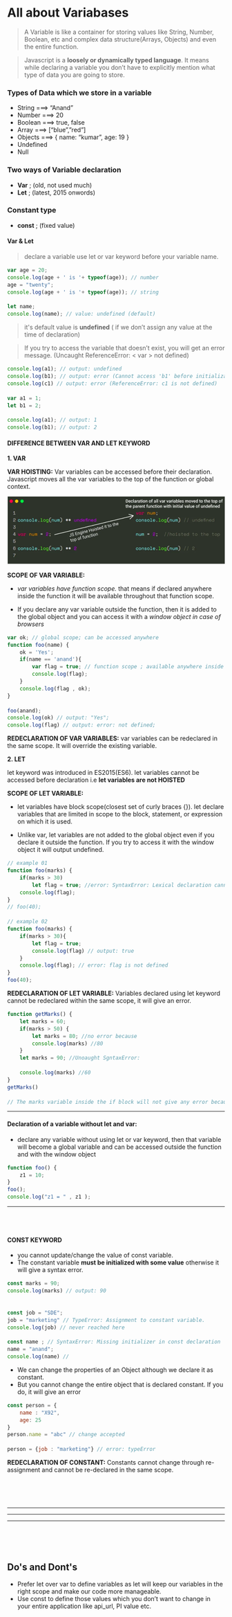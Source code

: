# All about Variabases

> A Variable is like a container for storing values like String, Number, Boolean, etc and complex data structure(Arrays, Objects) and even the entire function.

> Javascript is a **loosely or dynamically typed language**. It means while declaring a variable you don’t have to explicitly mention what type of data you are going to store.
>

### Types of Data which we store in a variable

- String ===> “Anand”
- Number ===> 20
- Boolean ===> true, false
- Array ===> [“blue”,”red”]
- Objects ===> { name: “kumar”, age: 19 }
- Undefined
- Null
  

### Two ways of Variable declaration
- **Var** ; (old, not used much)
- **Let** ; (latest, 2015 onwords)

### Constant type
- **const** ; (fixed value)
  

#### Var & Let
> declare a variable use let or var keyword before your variable name.

```javascript
var age = 20;
console.log(age + ' is '+ typeof(age)); // number
age = "twenty";
console.log(age + ' is '+ typeof(age)); // string

let name; 
console.log(name); // value: undefined (default)
```
> it's default value is **undefined** ( if we don’t assign any value at the time of declaration)

> If you try to access the variable that doesn’t exist, you will get an error message. (Uncaught ReferenceError: < var > not defined)
>

```javascript
console.log(a1); // output: undefined
console.log(b1); // output: error (Cannot access 'b1' before initialization)
console.log(c1) // output: error (ReferenceError: c1 is not defined)

var a1 = 1;
let b1 = 2;

console.log(a1); // output: 1
console.log(b1); // output: 2

```

#### DIFFERENCE BETWEEN VAR AND LET KEYWORD

**1. VAR**
<br>

**VAR HOISTING:** Var variables can be accessed before their declaration. Javascript moves all the var variables to the top of the function or global context.

![Alt text](/assets/var-hoisted.png)


**SCOPE OF VAR VARIABLE:** 
- *var variables have function scope.* that means if declared anywhere inside the function it will be available throughout that function scope.

- If you declare any var variable outside the function, then it is added to the global object and you can access it with a *window object in case of browsers*


``` javascript
var ok; // global scope; can be accessed anywhere
function foo(name) {
    ok = 'Yes';
    if(name == 'anand'){
        var flag = true; // function scope ; available anywhere inside function
        console.log(flag);
    }
    console.log(flag , ok);
}

foo(anand);
console.log(ok) // output: "Yes";
console.log(flag) // output: error: not defined;

```

**REDECLARATION OF VAR VARIABLES:** var variables can be redeclared in the same scope. It will override the existing variable.


**2. LET**

let keyword was introduced in ES2015(ES6). let variables cannot be accessed before declaration i.e **let variables are not HOISTED**

**SCOPE OF LET VARIABLE:** 
- let variables have block scope(closest set of curly braces {}). let declare variables that are limited in scope to the block, statement, or expression on which it is used.


- Unlike var, let variables are not added to the global object even if you declare it outside the function. If you try to access it with the window object it will output undefined.

``` javascript
// example 01
function foo(marks) {
    if(marks > 30)
        let flag = true; //error: SyntaxError: Lexical declaration cannot appear in a single-statement context
    console.log(flag);
}
// foo(40);

// example 02
function foo(marks) {
    if(marks > 30){
        let flag = true;
        console.log(flag) // output: true
    }
    console.log(flag); // error: flag is not defined
}
foo(40);

```

**REDECLARATION OF LET VARIABLE:** Variables declared using let keyword cannot be redeclared within the same scope, it will give an error.

```javascript
function getMarks() {
    let marks = 60;
    if(marks > 50) {
        let marks = 80; //no error because
        console.log(marks) //80
    }
    let marks = 90; //Unoaught SgntaxError:

    console.log(marks) //60
}
getMarks()

// The marks variable inside the if block will not give any error because let variable creates a new scope inside any pair of curly braces.
```


<hr/>


#### Declaration of a variable without let and var:
- declare any variable without using let or var keyword, then that variable will become a global variable and can be accessed outside the function and with the window object


```javascript
function foo() {
    z1 = 10;
}
foo();
console.log("z1 = " , z1 );
```


<hr/> <br><br>


#### CONST KEYWORD
- you cannot update/change the value of const variable.
- The constant variable **must be initialized with some value** otherwise it will give a syntax error.


```javascript
const marks = 90;
console.log(marks) // output: 90


const job = "SDE"; 
job = "marketing" // TypeError: Assignment to constant variable.
console.log(job) // never reached here

const name ; // SyntaxError: Missing initializer in const declaration
name = "anand";
console.log(name) //
```

- We can change the properties of an Object although we declare it as constant.
- But you cannot change the entire object that is declared constant. If you do, it will give an error


```javascript
const person = {
    name : "X92",
    age: 25
}
person.name = "abc" // change accepted

person = {job : "marketing"} // error: typeError

```

**REDECLARATION OF CONSTANT:** Constants cannot change through re-assignment and cannot be re-declared in the same scope.


<br/> <br/> <br/>
<hr/> <hr/> <hr/>
<br/> <br/> <br/>

## Do's and Dont's

* Prefer let over var to define variables as let will keep our variables in the right scope and make our code more manageable.
* Use const to define those values which you don’t want to change in your entire application like api_url, PI value etc.